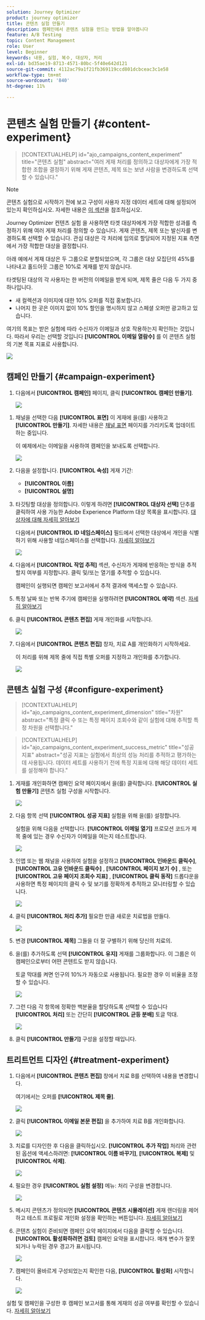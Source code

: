 ```yaml
---
solution: Journey Optimizer
product: journey optimizer
title: 콘텐츠 실험 만들기
description: 캠페인에서 콘텐츠 실험을 만드는 방법을 알아봅니다
feature: A/B Testing
topic: Content Management
role: User
level: Beginner
keywords: 내용, 실험, 복수, 대상자, 처리
exl-id: bd35ae19-8713-4571-80bc-5f40e642d121
source-git-commit: 4112ac79a1f21fb369119ccd801dcbceac3c1e58
workflow-type: tm+mt
source-wordcount: '840'
ht-degree: 11%

---
```


# 콘텐츠 실험 만들기 {#content-experiment}

>[!CONTEXTUALHELP]
>id="ajo_campaigns_content_experiment"
>title="콘텐츠 실험"
>abstract="여러 게재 처리를 정의하고 대상자에게 가장 적합한 조합을 결정하기 위해 게재 콘텐츠, 제목 또는 보낸 사람을 변경하도록 선택할 수 있습니다."

>[!NOTE]
>
>콘텐츠 실험으로 시작하기 전에 보고 구성이 사용자 지정 데이터 세트에 대해 설정되어 있는지 확인하십시오. 자세한 내용은 [이 섹션](reporting-configuration.md)을 참조하십시오.

Journey Optimizer 컨텐츠 실험 을 사용하면 타겟 대상자에게 가장 적합한 성과를 측정하기 위해 여러 게재 처리를 정의할 수 있습니다. 게재 콘텐츠, 제목 또는 발신자를 변경하도록 선택할 수 있습니다. 관심 대상은 각 처리에 임의로 할당되어 지정된 지표 측면에서 가장 적합한 대상을 결정합니다.

아래 예에서 게재 대상은 두 그룹으로 분할되었으며, 각 그룹은 대상 모집단의 45%를 나타내고 홀드아웃 그룹은 10%로 게재를 받지 않습니다.

타겟팅된 대상의 각 사용자는 한 버전의 이메일을 받게 되며, 제목 줄은 다음 두 가지 중 하나입니다.

* 새 컬렉션과 이미지에 대한 10% 오퍼를 직접 홍보합니다.
* 나머지 한 곳은 이미지 없이 10% 할인을 명시하지 않고 스페셜 오퍼만 광고하고 있습니다.

여기의 목표는 받은 실험에 따라 수신자가 이메일과 상호 작용하는지 확인하는 것입니다. 따라서 우리는 선택할 것입니다 **[!UICONTROL 이메일 열람수]** 를 이 콘텐츠 실험의 기본 목표 지표로 사용합니다.

![](assets/content_experiment.png)

## 캠페인 만들기 {#campaign-experiment}

1. 다음에서 **[!UICONTROL 캠페인]** 페이지, 클릭 **[!UICONTROL 캠페인 만들기]**.

   ![](assets/content_experiment_1.png)

<!--
1. In the **[!UICONTROL Properties]** section, choose your **[!UICONTROL Campaign type]**:

    * **[!UICONTROL Scheduled]**: designed to send marketing messages and can be executed immediately or at a specified date.

    * **[!UICONTROL API-Triggered]**: designed to send transactional messages, such as password reset notifications or cart abandonment reminders. 
    
        To execute an API-triggered campaign, you will need to make an API call. [Learn more](api-triggered-campaigns.md)
-->
1. 채널을 선택한 다음 **[!UICONTROL 표면]** 이 게재에 을(를) 사용하고 **[!UICONTROL 만들기]**. 자세한 내용은 [채널 표면](../configuration/channel-surfaces.md) 페이지를 가리키도록 업데이트하는 중입니다.

   이 예제에서는 이메일을 사용하여 캠페인을 보내도록 선택합니다.

   ![](assets/content_experiment_2.png)

1. 다음을 설정합니다. **[!UICONTROL 속성]** 게재 기간:
   * **[!UICONTROL 이름]**
   * **[!UICONTROL 설명]**

1. 타깃팅할 대상을 정의합니다. 이렇게 하려면 **[!UICONTROL 대상자 선택]** 단추를 클릭하여 사용 가능한 Adobe Experience Platform 대상 목록을 표시합니다. [대상자에 대해 자세히 알아보기](../audience/about-audiences.md)

   다음에서 **[!UICONTROL ID 네임스페이스]** 필드에서 선택한 대상에서 개인을 식별하기 위해 사용할 네임스페이스를 선택합니다. [자세히 알아보기](get-started-experiment.md#content-experiment-work)

   ![](assets/content_experiment_16.png)

1. 다음에서 **[!UICONTROL 작업 추적]** 섹션, 수신자가 게재에 반응하는 방식을 추적할지 여부를 지정합니다. 클릭 및/또는 열기를 추적할 수 있습니다.

   캠페인이 실행되면 캠페인 보고서에서 추적 결과에 액세스할 수 있습니다.

1. 특정 날짜 또는 반복 주기에 캠페인을 실행하려면 **[!UICONTROL 예약]** 섹션. [자세히 알아보기](create-campaign.md)

1. 클릭 **[!UICONTROL 콘텐츠 편집]** 게재 개인화를 시작합니다.

   ![](assets/content_experiment_17.png)

1. 다음에서 **[!UICONTROL 콘텐츠 편집]** 창자, 치료 A를 개인화하기 시작하세요.

   이 처리를 위해 제목 줄에 직접 특별 오퍼를 지정하고 개인화를 추가합니다.

   ![](assets/content_experiment_5.png)

## 콘텐츠 실험 구성 {#configure-experiment}

>[!CONTEXTUALHELP]
>id="ajo_campaigns_content_experiment_dimension"
>title="차원"
>abstract="특정 클릭 수 또는 특정 페이지 조회수와 같이 실험에 대해 추적할 특정 차원을 선택합니다."

>[!CONTEXTUALHELP]
>id="ajo_campaigns_content_experiment_success_metric"
>title="성공 지표"
>abstract="성공 지표는 실험에서 최상의 성능 처리를 추적하고 평가하는 데 사용됩니다. 데이터 세트를 사용하기 전에 특정 지표에 대해 해당 데이터 세트를 설정해야 합니다."

1. 게재를 개인화하면 캠페인 요약 페이지에서 을(를) 클릭합니다. **[!UICONTROL 실험 만들기]** 콘텐츠 실험 구성을 시작합니다.

   ![](assets/content_experiment_3.png)

1. 다음 항목 선택 **[!UICONTROL 성공 지표]** 실험을 위해 을(를) 설정합니다.

   실험을 위해 다음을 선택합니다. **[!UICONTROL 이메일 열기]** 프로모션 코드가 제목 줄에 있는 경우 수신자가 이메일을 여는지 테스트합니다.

   ![](assets/content_experiment_11.png)

1. 인앱 또는 웹 채널을 사용하여 실험을 설정하고 **[!UICONTROL 인바운드 클릭수]**, **[!UICONTROL 고유 인바운드 클릭수]** , **[!UICONTROL 페이지 보기 수]** , 또는 **[!UICONTROL 고유 페이지 조회수 지표]** , **[!UICONTROL 클릭 동작]**  드롭다운을 사용하면 특정 페이지의 클릭 수 및 보기를 정확하게 추적하고 모니터링할 수 있습니다.

   ![](assets/content_experiment_20.png)

1. 클릭 **[!UICONTROL 처리 추가]** 필요한 만큼 새로운 치료법을 만들다.

   ![](assets/content_experiment_8.png)

1. 변경 **[!UICONTROL 제목]** 그들을 더 잘 구별하기 위해 당신의 치료의.

1. 을(를) 추가하도록 선택 **[!UICONTROL 유지]** 게재를 그룹화합니다. 이 그룹은 이 캠페인으로부터 어떤 콘텐트도 받지 않습니다.

   토글 막대를 켜면 인구의 10%가 자동으로 사용됩니다. 필요한 경우 이 비율을 조정할 수 있습니다.

   ![](assets/content_experiment_12.png)

1. 그런 다음 각 항목에 정확한 백분율을 할당하도록 선택할 수 있습니다 **[!UICONTROL 처리]** 또는 간단히 **[!UICONTROL 균등 분배]** 토글 막대.

   ![](assets/content_experiment_13.png)

1. 클릭 **[!UICONTROL 만들기]** 구성을 설정할 때입니다.

## 트리트먼트 디자인 {#treatment-experiment}

1. 다음에서 **[!UICONTROL 콘텐츠 편집]** 창에서 치료 B를 선택하여 내용을 변경합니다.

   여기에서는 오퍼를 **[!UICONTROL 제목 줄]**.

   ![](assets/content_experiment_18.png)

1. 클릭 **[!UICONTROL 이메일 본문 편집]** 을 추가하여 치료 B를 개인화합니다.

   ![](assets/content_experiment_9.png)

1. 치료를 디자인한 후 다음을 클릭하십시오. **[!UICONTROL 추가 작업]** 처리와 관련된 옵션에 액세스하려면: **[!UICONTROL 이름 바꾸기]**, **[!UICONTROL 복제]** 및 **[!UICONTROL 삭제]**.

   ![](assets/content_experiment_7.png)

1. 필요한 경우 **[!UICONTROL 실험 설정]** 메뉴: 처리 구성을 변경합니다.

   ![](assets/content_experiment_19.png)

1. 메시지 콘텐츠가 정의되면 **[!UICONTROL 콘텐츠 시뮬레이션]** 게재 렌더링을 제어하고 테스트 프로필로 개인화 설정을 확인하는 버튼입니다. [자세히 알아보기](../email/preview.md)

1. 콘텐츠 실험이 준비되면 캠페인 요약 페이지에서 다음을 클릭할 수 있습니다. **[!UICONTROL 활성화하려면 검토]** 캠페인 요약을 표시합니다. 매개 변수가 잘못되거나 누락된 경우 경고가 표시됩니다.

   ![](assets/content_experiment_15.png)

1. 캠페인이 올바르게 구성되었는지 확인한 다음, **[!UICONTROL 활성화]** 시작합니다.

   ![](assets/content_experiment_14.png)

실험 및 캠페인을 구성한 후 캠페인 보고서를 통해 게재의 성공 여부를 확인할 수 있습니다. [자세히 알아보기](../reports/campaign-global-report.md#experimentation-report)

